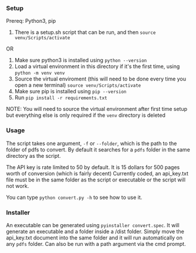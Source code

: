 ### Setup

Prereq: Python3, pip

1. There is a setup.sh script that can be run, and then `source venv/Scripts/activate`

OR

1. Make sure python3 is installed using `python --version`
1. Load a virtual environment in this directory if it's the first time, using `python -m venv venv`
1. Source the virtual enviroment (this will need to be done every time you open a new terminal) `source venv/Scripts/activate`
1. Make sure pip is installed using `pip --version`
1. Run `pip install -r requirements.txt`

NOTE: You will need to source the virtual environment after first time setup but everything else is only required if the `venv` directory is deleted

### Usage

The script takes one argument, `-f` or `--folder`, which is the path to the folder of pdfs to convert. By default it searches for a `pdfs` folder in the same directory as the script.

The API key is rate limited to 50 by default. It is 15 dollars for 500 pages worth of conversion (which is fairly decent)
Currently coded, an api_key.txt file must be in the same folder as the script or executable or the script will not work.

You can type `python convert.py -h` to see how to use it.

### Installer

An executable can be generated using `pyinstaller convert.spec`. It will generate an executable and a folder inside a /dist folder. Simply move the api_key.txt document into the same folder and it will run automatically on any `pdfs` folder. Can also be run with a path argument via the cmd prompt.
